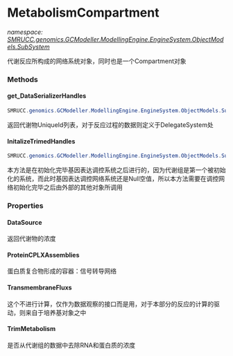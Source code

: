 ﻿# MetabolismCompartment
_namespace: [SMRUCC.genomics.GCModeller.ModellingEngine.EngineSystem.ObjectModels.SubSystem](./index.md)_

代谢反应所构成的网络系统对象，同时也是一个Compartment对象



### Methods

#### get_DataSerializerHandles
```csharp
SMRUCC.genomics.GCModeller.ModellingEngine.EngineSystem.ObjectModels.SubSystem.MetabolismCompartment.get_DataSerializerHandles
```
返回代谢物UniqueId列表，对于反应过程的数据则定义于DelegateSystem处

#### InitalizeTrimedHandles
```csharp
SMRUCC.genomics.GCModeller.ModellingEngine.EngineSystem.ObjectModels.SubSystem.MetabolismCompartment.InitalizeTrimedHandles
```
本方法是在初始化完毕基因表达调控系统之后进行的，因为代谢组是第一个被初始化的系统，而此时基因表达调控网络系统还是Null空值，所以本方法需要在调控网络初始化完毕之后由外部的其他对象所调用


### Properties

#### DataSource
返回代谢物的浓度
#### ProteinCPLXAssemblies
蛋白质复合物形成的容器：信号转导网络
#### TransmembraneFluxs
这个不进行计算，仅作为数据观察的接口而是用，对于本部分的反应的计算的驱动，则来自于培养基对象之中
#### TrimMetabolism
是否从代谢组的数据中去除RNA和蛋白质的浓度
